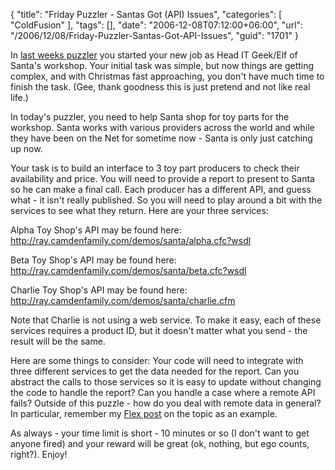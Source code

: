 {
	"title": "Friday Puzzler - Santas Got (API) Issues",
	"categories": [
		"ColdFusion"
	],
	"tags": [],
	"date": "2006-12-08T07:12:00+06:00",
	"url": "/2006/12/08/Friday-Puzzler-Santas-Got-API-Issues",
	"guid": "1701"
}

In <a href="http://ray.camdenfamily.com/index.cfm/2006/12/1/Friday-Puzzle--Welcome-to-Santas-IT-Department">last weeks puzzler</a> you started your new job as Head IT Geek/Elf of Santa's workshop. Your initial task was simple, but now things are getting complex, and with Christmas fast approaching, you don't have much time to finish the task. (Gee, thank goodness this is just pretend and not like real life.) 

In today's puzzler, you need to help Santa shop for toy parts for the workshop. Santa works with various providers across the world and while they have been on the Net for sometime now - Santa is only just catching up now. 

Your task is to build an interface to 3 toy part producers to check their availability and price. You will need to provide a report to present to Santa so he can make a final call. Each producer has a different API, and guess what - it isn't really published. So you will need to play around a bit with the services to see what they return. Here are your three services:

Alpha Toy Shop's API may be found here: <a href="http://ray.camdenfamily.com/demos/santa/alpha.cfc?wsdl">http://ray.camdenfamily.com/demos/santa/alpha.cfc?wsdl</a>

Beta Toy Shop's API may be found here: <a href="http://ray.camdenfamily.com/demos/santa/beta.cfc?wsdl">http://ray.camdenfamily.com/demos/santa/beta.cfc?wsdl</a>

Charlie Toy Shop's API may be found here: <a href="http://ray.camdenfamily.com/demos/santa/charlie.cfm">http://ray.camdenfamily.com/demos/santa/charlie.cfm</a>

Note that Charlie is not using a web service. To make it easy, each of these services requires a product ID, but it doesn't matter what you send - the result will be the same. 

Here are some things to consider: Your code will need to integrate with three different services to get the data needed for the report. Can you abstract the calls to those services so it is easy to update without changing the code to handle the report? Can you handle a case where a remote API fails? Outside of this puzzle - how do you deal with remote data in general? In particular, remember my <a href="http://ray.camdenfamily.com/index.cfm/2006/12/4/Handling-remote-errors-in-Flex-2">Flex post</a> on the topic as an example.

As always - your time limit is short - 10 minutes or so (I don't want to get anyone fired) and your reward will be great (ok, nothing, but ego counts, right?). Enjoy!